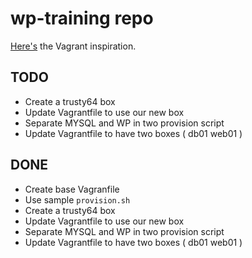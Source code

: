 # wp-training repo
[Here's](https://gist.github.com/ricardocanelas/3ab28ba0a33a218f927cc9e39eb0effe) the Vagrant inspiration.

## TODO
- Create a trusty64 box
- Update Vagrantfile to use our new box
- Separate MYSQL and WP in two provision script
- Update Vagrantfile to have two boxes ( db01 web01 )

## DONE
- Create base Vagranfile
- Use sample `provision.sh`
- Create a trusty64 box
- Update Vagrantfile to use our new box
- Separate MYSQL and WP in two provision script
- Update Vagrantfile to have two boxes ( db01 web01 )
